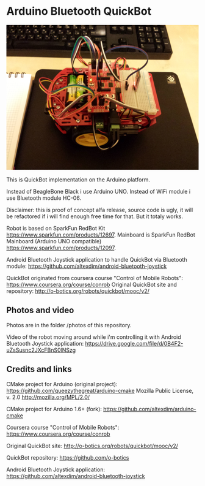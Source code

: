 Arduino Bluetooth QuickBot 
==================================

![Arduino QuickBot](/photos/20150504_233456.jpg?raw=true "Arduino QuickBot")

This is QuickBot implementation on the Arduino platform.

Instead of BeagleBone Black i use Arduino UNO.
Instead of WiFi module i use Bluetooth module HC-06.

Disclaimer: this is proof of concept alfa release, 
source code is ugly, it will be refactored if i will 
find enough free time for that. But it totaly works.

Robot is based on SparkFun RedBot Kit
    https://www.sparkfun.com/products/12697.
Mainboard is SparkFun RedBot Mainboard (Arduino UNO compatible)
    https://www.sparkfun.com/products/12097.

Android Bluetooth Joystick application to handle QuickBot via Bluetooth module:
    https://github.com/altexdim/android-bluetooth-joystick

QuickBot originated from coursera course "Control of Mobile Robots": 
    https://www.coursera.org/course/conrob
Original QuickBot site and repository:
    http://o-botics.org/robots/quickbot/mooc/v2/

Photos and video
----------------------------------
Photos are in the folder /photos of this repository.

Video of the robot moving around while i'm controlling it with
Android Bluetooth Joystick application:
    https://drive.google.com/file/d/0B4F2-uZsSusnc2JXcFBnS0lNSzg

Credits and links
----------------------------------
CMake project for Arduino (original project):
    https://github.com/queezythegreat/arduino-cmake
    Mozilla Public License, v. 2.0 http://mozilla.org/MPL/2.0/

CMake project for Arduino 1.6+ (fork):
    https://github.com/altexdim/arduino-cmake

Coursera course "Control of Mobile Robots": 
    https://www.coursera.org/course/conrob

Original QuickBot site:
    http://o-botics.org/robots/quickbot/mooc/v2/

QuickBot repository:
    https://github.com/o-botics

Android Bluetooth Joystick application:
    https://github.com/altexdim/android-bluetooth-joystick
